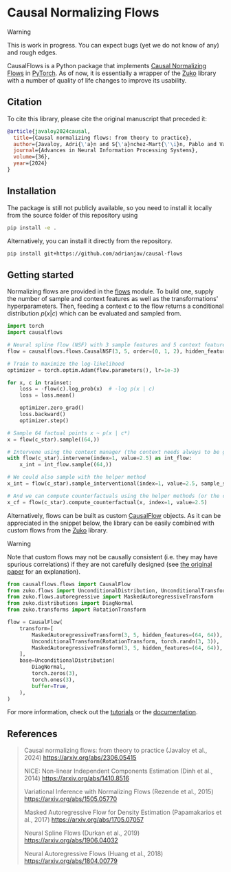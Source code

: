 # Causal Normalizing Flows

> [!warning]
> This is work in progress. You can expect bugs (yet we do not know of any) and rough edges.

CausalFlows is a Python package that implements [Causal Normalizing Flows](https://arxiv.org/abs/2306.05415) in [PyTorch](https://pytorch.org>).
As of now, it is essentially a wrapper of the [Zuko](https://github.com/probabilists/zuko) library with a number
of quality of life changes to improve its usability.

## Citation

To cite this library, please cite the original manuscript that preceded it:
```bibtex
@article{javaloy2024causal,
  title={Causal normalizing flows: from theory to practice},
  author={Javaloy, Adri{\'a}n and S{\'a}nchez-Mart{\'\i}n, Pablo and Valera, Isabel},
  journal={Advances in Neural Information Processing Systems},
  volume={36},
  year={2024}
}
```

## Installation

The package is still not publicly available, so you need to install it locally from the source folder
of this repository using

```bash
pip install -e .
```
Alternatively, you can install it directly from the repository.

```bash
pip install git+https://github.com/adrianjav/causal-flows
```

## Getting started

Normalizing flows are provided in the [flows](causalflows/flows) module. To build one, supply the number of sample and
context features as well as the transformations' hyperparameters. Then, feeding a context $c$ to the flow returns
a conditional distribution $p(x | c)$ which can be evaluated and sampled from.

```python
import torch
import causalflows

# Neural spline flow (NSF) with 3 sample features and 5 context features
flow = causalflows.flows.CausalNSF(3, 5, order=(0, 1, 2), hidden_features=[128] * 3)

# Train to maximize the log-likelihood
optimizer = torch.optim.Adam(flow.parameters(), lr=1e-3)

for x, c in trainset:
    loss = -flow(c).log_prob(x)  # -log p(x | c)
    loss = loss.mean()

    optimizer.zero_grad()
    loss.backward()
    optimizer.step()

# Sample 64 factual points x ~ p(x | c*)
x = flow(c_star).sample((64,))

# Intervene using the context manager (the context needs always to be given)
with flow(c_star).intervene(index=1, value=2.5) as int_flow:
    x_int = int_flow.sample((64,))

# We could also sample with the helper method
x_int = flow(c_star).sample_interventional(index=1, value=2.5, sample_shape=(64,))

# And we can compute counterfactuals using the helper methods (or the context manager)
x_cf = flow(c_star).compute_counterfactual(x, index=1, value=2.5)
```

Alternatively, flows can be built as custom [CausalFlow](https://github.com/adrianjav/causal-flows/blob/189e7d6ea35a4000b2899a2c54ed4883c58ffed9/causalflows/core.py#L11) objects.
As it can be appreciated in the snippet below, the library can be easily combined with custom flows
from the [Zuko](https://github.com/probabilists/zuko) library.

> [!warning]
> Note that custom flows may not be causally consistent (i.e. they may have spurious correlations) if they are not
> carefully designed (see [the original paper](https://arxiv.org/abs/2306.05415) for an explanation).

```python
from causalflows.flows import CausalFlow
from zuko.flows import UnconditionalDistribution, UnconditionalTransform
from zuko.flows.autoregressive import MaskedAutoregressiveTransform
from zuko.distributions import DiagNormal
from zuko.transforms import RotationTransform

flow = CausalFlow(
    transform=[
        MaskedAutoregressiveTransform(3, 5, hidden_features=(64, 64)),
        UnconditionalTransform(RotationTransform, torch.randn(3, 3)),
        MaskedAutoregressiveTransform(3, 5, hidden_features=(64, 64)),
    ],
    base=UnconditionalDistribution(
        DiagNormal,
        torch.zeros(3),
        torch.ones(3),
        buffer=True,
    ),
)
```

For more information, check out the [tutorials](docs/tutorials) or the [documentation](docs).

## References

> Causal normalizing flows: from theory to practice (Javaloy et al., 2024)
> https://arxiv.org/abs/2306.05415
>
> NICE: Non-linear Independent Components Estimation (Dinh et al., 2014)
> https://arxiv.org/abs/1410.8516
>
> Variational Inference with Normalizing Flows (Rezende et al., 2015)
> https://arxiv.org/abs/1505.05770
>
> Masked Autoregressive Flow for Density Estimation (Papamakarios et al., 2017)
> https://arxiv.org/abs/1705.07057
>
> Neural Spline Flows (Durkan et al., 2019)
> https://arxiv.org/abs/1906.04032
>
> Neural Autoregressive Flows (Huang et al., 2018)
> https://arxiv.org/abs/1804.00779
